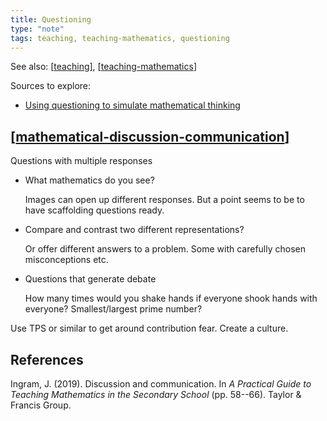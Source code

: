 ```yaml
---
title: Questioning
type: "note"
tags: teaching, teaching-mathematics, questioning
---
```


See also: [[teaching]], [[teaching-mathematics]]

Sources to explore:

- [Using questioning to simulate mathematical thinking](https://nrich.maths.org/2473)

## [[mathematical-discussion-communication]]

Questions with multiple responses

- What mathematics do you see? 

    Images can open up different responses.  But a point seems to be to have scaffolding questions ready.

- Compare and contrast two different representations?

    Or offer different answers to a problem. Some with carefully chosen misconceptions etc.

- Questions that generate debate

    How many times would you shake hands if everyone shook hands with everyone? Smallest/largest prime number?

Use TPS or similar to get around contribution fear. Create a culture.

## References

Ingram, J. (2019). Discussion and communication. In *A Practical Guide to Teaching Mathematics in the Secondary School* (pp. 58--66). Taylor & Francis Group.


[//begin]: # "Autogenerated link references for markdown compatibility"
[teaching]: ../teaching "Teaching"
[teaching-mathematics]: teaching-mathematics "Teaching Mathematics"
[mathematical-discussion-communication]: mathematical-discussion-communication "Mathematical discussion and communication (in the classroom)"
[//end]: # "Autogenerated link references"